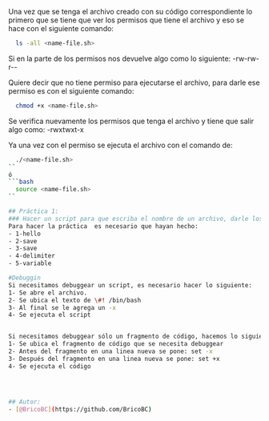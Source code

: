 Una vez que se tenga el archivo creado con su código correspondiente lo primero que se tiene que ver los permisos que tiene el archivo y eso se hace con el siguiente comando:

```bash
  ls -all <name-file.sh>
```
Si en la parte de los permisos nos devuelve algo como lo siguiente:
-rw-rw-r--

Quiere decir que no tiene permiso para ejecutarse el archivo, para darle ese permiso es con el siguiente comando:
```bash
  chmod +x <name-file.sh>
```
Se verifica nuevamente los permisos que tenga el archivo y tiene que salir algo como:
-rwxtwxt-x

Ya una vez con el permiso se ejecuta el archivo con el comando de:
```bash
  ./<name-file.sh>
``
ó
```bash
  source <name-file.sh>
``

## Práctica 1:
### Hacer un script para que escriba el nombre de un archivo, darle los permisos para que se ejecute y ejecutarlo
Para hacer la práctica  es necesario que hayan hecho:
- 1-hello
- 2-save
- 3-save
- 4-delimiter
- 5-variable

#Debuggin
Si necesitamos debuggear un script, es necesario hacer lo siguiente:
1- Se abre el archivo.
2- Se ubica el texto de \#! /bin/bash
3- Al final se le agrega un -x
4- Se ejecuta el script


Si necesitamos debuggear sólo un fragmento de código, hacemos lo siguiente:
1- Se ubica el fragmento de código que se necesita debuggear
2- Antes del fragmento en una linea nueva se pone: set -x
3- Después del fragmento en una linea nueva se pone: set +x
4- Se ejecuta el código




## Autor:
- [@BricoBC](https://github.com/BricoBC)